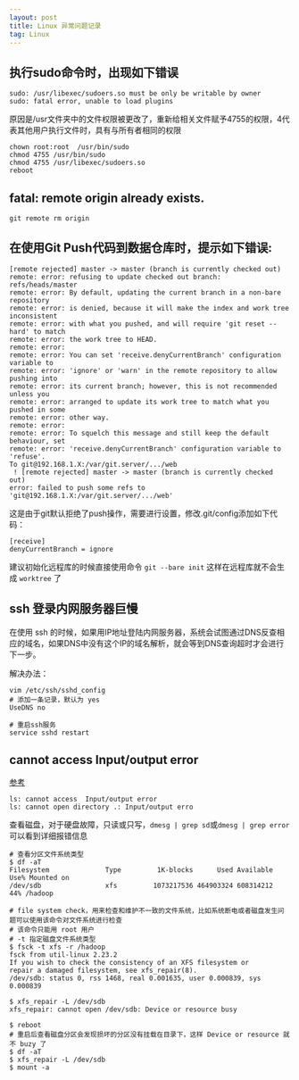 ```yaml
---
layout: post
title: Linux 异常问题记录
tag: Linux
---
```



## 执行sudo命令时，出现如下错误

```console
sudo: /usr/libexec/sudoers.so must be only be writable by owner
sudo: fatal error, unable to load plugins
```

  原因是/usr文件夹中的文件权限被更改了，重新给相关文件赋予4755的权限，4代表其他用户执行文件时，具有与所有者相同的权限

```shell
chown root:root  /usr/bin/sudo  
chmod 4755 /usr/bin/sudo  
chmod 4755 /usr/libexec/sudoers.so
reboot
```

## fatal: remote origin already exists.

```shell
git remote rm origin
```



## 在使用Git Push代码到数据仓库时，提示如下错误:
```console
[remote rejected] master -> master (branch is currently checked out)
remote: error: refusing to update checked out branch: refs/heads/master
remote: error: By default, updating the current branch in a non-bare repository
remote: error: is denied, because it will make the index and work tree inconsistent
remote: error: with what you pushed, and will require 'git reset --hard' to match
remote: error: the work tree to HEAD.
remote: error:
remote: error: You can set 'receive.denyCurrentBranch' configuration variable to
remote: error: 'ignore' or 'warn' in the remote repository to allow pushing into
remote: error: its current branch; however, this is not recommended unless you
remote: error: arranged to update its work tree to match what you pushed in some
remote: error: other way.
remote: error:
remote: error: To squelch this message and still keep the default behaviour, set
remote: error: 'receive.denyCurrentBranch' configuration variable to 'refuse'.
To git@192.168.1.X:/var/git.server/.../web
 ! [remote rejected] master -> master (branch is currently checked out)
error: failed to push some refs to 'git@192.168.1.X:/var/git.server/.../web'
```

这是由于git默认拒绝了push操作，需要进行设置，修改.git/config添加如下代码：

```shell
[receive]
denyCurrentBranch = ignore
```

建议初始化远程库的时候直接使用命令 `git --bare init` 这样在远程库就不会生成 `worktree` 了


## ssh 登录内网服务器巨慢
在使用 ssh 的时候，如果用IP地址登陆内网服务器，系统会试图通过DNS反查相应的域名，如果DNS中没有这个IP的域名解析，就会等到DNS查询超时才会进行下一步。

解决办法：
```shell
vim /etc/ssh/sshd_config
# 添加一条记录，默认为 yes
UseDNS no

# 重启ssh服务
service sshd restart
```

## cannot access Input/output error
[参考](https://www.cnblogs.com/Alanf/p/7509268.html)
```console
ls: cannot access  Input/output error
ls: cannot open directory .: Input/output erro
```

查看磁盘，对于硬盘故障，只读或只写，`dmesg | grep sd`或`dmesg | grep error`可以看到详细报错信息

```shell
# 查看分区文件系统类型
$ df -aT
Filesystem              Type         1K-blocks      Used Available Use% Mounted on
/dev/sdb                xfs         1073217536 464903324 608314212  44% /hadoop

# file system check，用来检查和维护不一致的文件系统，比如系统断电或者磁盘发生问题可以使用该命令对文件系统进行检查
# 该命令只能用 root 用户
# -t 指定磁盘文件系统类型
$ fsck -t xfs -r /hadoop
fsck from util-linux 2.23.2
If you wish to check the consistency of an XFS filesystem or
repair a damaged filesystem, see xfs_repair(8).
/dev/sdb: status 0, rss 1468, real 0.001635, user 0.000839, sys 0.000839

$ xfs_repair -L /dev/sdb
xfs_repair: cannot open /dev/sdb: Device or resource busy

$ reboot
# 重启后查看磁盘分区会发现损坏的分区没有挂载在目录下，这样 Device or resource 就不 buzy 了
$ df -aT
$ xfs_repair -L /dev/sdb
$ mount -a
```